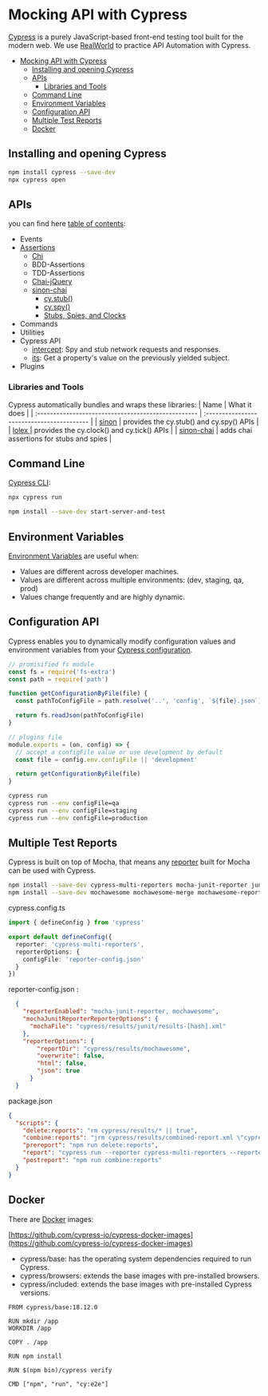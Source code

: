 # Mocking API with Cypress
[Cypress](https://docs.cypress.io/guides/getting-started/installing-cypress) is a purely JavaScript-based front-end testing tool built for the modern web.
We use [RealWorld](https://github.com/gothinkster/angular-realworld-example-app) to practice API Automation with Cypress.
- [Mocking API with Cypress](#mocking-api-with-cypress)
  - [Installing and opening Cypress](#installing-and-opening-cypress)
  - [APIs](#apis)
    - [Libraries and Tools](#libraries-and-tools)
  - [Command Line](#command-line)
  - [Environment Variables](#environment-variables)
  - [Configuration API](#configuration-api)
  - [Multiple Test Reports](#multiple-test-reports)
  - [Docker](#docker)



## Installing and opening Cypress
```sh
npm install cypress --save-dev
npx cypress open
```


## APIs
you can find here [table of contents](https://docs.cypress.io/api/table-of-contents):
- Events
- [Assertions](https://docs.cypress.io/guides/references/assertions)
  - [Chi](https://github.com/chaijs/chai)
  - BDD-Assertions
  - TDD-Assertions
  - [Chai-jQuery](https://github.com/chaijs/chai-jquery)
  - [sinon-chai](https://github.com/domenic/sinon-chai)
    - [cy.stub()](https://docs.cypress.io/api/commands/stub)
    - [cy.spy()](https://docs.cypress.io/api/commands/spy)
    - [Stubs, Spies, and Clocks](https://docs.cypress.io/guides/guides/stubs-spies-and-clocks)
- Commands
- Utilities
- Cypress API
  - [intercept](https://docs.cypress.io/api/commands/intercept): Spy and stub network requests and responses.
  - [its](https://docs.cypress.io/api/commands/its): Get a property's value on the previously yielded subject.
- Plugins

### Libraries and Tools
Cypress automatically bundles and wraps these libraries:
| Name                                                | What it does                               |
| :-------------------------------------------------- | :----------------------------------------- |
| [sinon](http://sinonjs.org/)                        | provides the cy.stub() and cy.spy() APIs   |
| [lolex ](https://github.com/sinonjs/lolex)          | provides the cy.clock() and cy.tick() APIs |
| [sinon-chai](https://github.com/domenic/sinon-chai) | adds chai assertions for stubs and spies   |

## Command Line 
[Cypress CLI](https://docs.cypress.io/guides/guides/command-line):
```sh
npx cypress run
```

```sh
npm install --save-dev start-server-and-test
```

## Environment Variables
[Environment Variables](https://docs.cypress.io/guides/guides/environment-variables) are useful when:

- Values are different across developer machines.
- Values are different across multiple environments: (dev, staging, qa, prod)
- Values change frequently and are highly dynamic.

## Configuration API
Cypress enables you to dynamically modify configuration values and environment variables from your [Cypress configuration](https://docs.cypress.io/api/plugins/configuration-api).

```js
// promisified fs module
const fs = require('fs-extra')
const path = require('path')

function getConfigurationByFile(file) {
  const pathToConfigFile = path.resolve('..', 'config', `${file}.json`)

  return fs.readJson(pathToConfigFile)
}

// plugins file
module.exports = (on, config) => {
  // accept a configFile value or use development by default
  const file = config.env.configFile || 'development'

  return getConfigurationByFile(file)
}
```
```sh
cypress run
cypress run --env configFile=qa
cypress run --env configFile=staging
cypress run --env configFile=production
```
## Multiple Test Reports
Cypress is built on top of Mocha, that means any [reporter](https://docs.cypress.io/guides/tooling/reporters) built for Mocha can be used with Cypress.

```sh
npm install --save-dev cypress-multi-reporters mocha-junit-reporter junit-report-merger
npm install --save-dev mochawesome mochawesome-merge mochawesome-report-generator
```
cypress.config.ts
```ts
import { defineConfig } from 'cypress'

export default defineConfig({
  reporter: 'cypress-multi-reporters',
  reporterOptions: {
    configFile: 'reporter-config.json'
  }
})
```
reporter-config.json :
```json
  {
    "reporterEnabled": "mocha-junit-reporter, mochawesome",
    "mochaJunitReporterReporterOptions": {
      "mochaFile": "cypress/results/junit/results-[hash].xml"
    },
    "reporterOptions": {
        "reportDir": "cypress/results/mochawesome",
        "overwrite": false,
        "html": false,
        "json": true
      }
  }
```
package.json
```json
{
  "scripts": {
    "delete:reports": "rm cypress/results/* || true",
    "combine:reports": "jrm cypress/results/combined-report.xml \"cypress/results/*.xml\"",
    "prereport": "npm run delete:reports",
    "report": "cypress run --reporter cypress-multi-reporters --reporter-options configFile=reporter-config.json",
    "postreport": "npm run combine:reports"
  }
}
```

## Docker

There are [Docker](https://docs.cypress.io/examples/examples/docker) images:

[https://github.com/cypress-io/cypress-docker-images](https://github.com/cypress-io/cypress-docker-images)

- cypress/base:<Node version> has the operating system dependencies required to run Cypress.
- cypress/browsers:<tag> extends the base images with pre-installed browsers.
- cypress/included:<Cypress version> extends the base images with pre-installed Cypress versions.

```Dokerfile
FROM cypress/base:18.12.0

RUN mkdir /app
WORKDIR /app

COPY . /app

RUN npm install

RUN $(npm bin)/cypress verify

CMD ["npm", "run", "cy:e2e"]
```